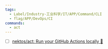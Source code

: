 ```yaml
---
tags:
  - Label/Industry-工业科学/IT/APP/Command/CLI
  - flag/APP/DevOps/CI
commands:
  - act
---
```


- [ ] [nektos/act: Run your GitHub Actions locally 🚀](https://github.com/nektos/act)
